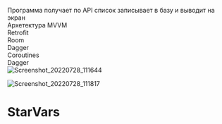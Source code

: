 Программа получает по API список записывает в базу и выводит на экран <br>
Архетектура MVVM<br>
Retrofit<br>
Room<br>
Dagger<br>
Coroutines<br>
Dagger<br>
![Screenshot_20220728_111644](https://user-images.githubusercontent.com/92829426/181457510-e575d465-bbe4-4d60-b34e-33ef1fccfcf5.jpg)


![Screenshot_20220728_111817](https://user-images.githubusercontent.com/92829426/181457518-9f27394a-904c-4ca3-a770-cdf70199b3a6.jpg)


# StarVars



